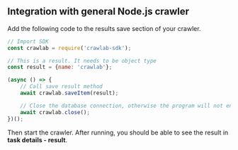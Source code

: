 ## Integration with general Node.js crawler

Add the following code to the results save section of your crawler.

```javascript
// Import SDK
const crawlab = require('crawlab-sdk');

// This is a result. It needs to be object type
const result = {name: 'crawlab'};

(async () => {
    // Call save result method
    await crawlab.saveItem(result);

    // Close the database connection, otherwise the program will not end
    await crawlab.close();
})();
```

Then start the crawler. After running, you should be able to see the result in **task details - result**.
